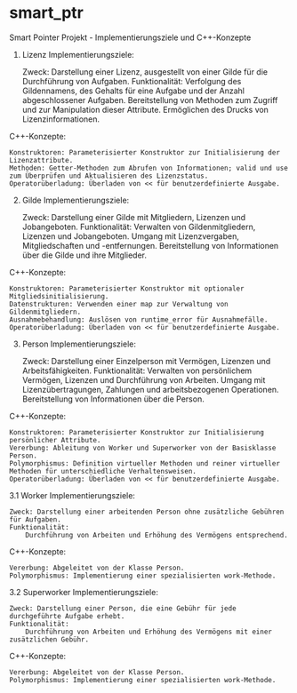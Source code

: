 # smart_ptr
Smart Pointer Projekt - Implementierungsziele und C++-Konzepte
1. Lizenz
Implementierungsziele:

    Zweck: Darstellung einer Lizenz, ausgestellt von einer Gilde für die Durchführung von Aufgaben.
    Funktionalität:
        Verfolgung des Gildennamens, des Gehalts für eine Aufgabe und der Anzahl abgeschlossener Aufgaben.
        Bereitstellung von Methoden zum Zugriff und zur Manipulation dieser Attribute.
        Ermöglichen des Drucks von Lizenzinformationen.

C++-Konzepte:

    Konstruktoren: Parameterisierter Konstruktor zur Initialisierung der Lizenzattribute.
    Methoden: Getter-Methoden zum Abrufen von Informationen; valid und use zum Überprüfen und Aktualisieren des Lizenzstatus.
    Operatorüberladung: Überladen von << für benutzerdefinierte Ausgabe.

2. Gilde
Implementierungsziele:

    Zweck: Darstellung einer Gilde mit Mitgliedern, Lizenzen und Jobangeboten.
    Funktionalität:
        Verwalten von Gildenmitgliedern, Lizenzen und Jobangeboten.
        Umgang mit Lizenzvergaben, Mitgliedschaften und -entfernungen.
        Bereitstellung von Informationen über die Gilde und ihre Mitglieder.

C++-Konzepte:

    Konstruktoren: Parameterisierter Konstruktor mit optionaler Mitgliedsinitialisierung.
    Datenstrukturen: Verwenden einer map zur Verwaltung von Gildenmitgliedern.
    Ausnahmebehandlung: Auslösen von runtime_error für Ausnahmefälle.
    Operatorüberladung: Überladen von << für benutzerdefinierte Ausgabe.

3. Person
Implementierungsziele:

    Zweck: Darstellung einer Einzelperson mit Vermögen, Lizenzen und Arbeitsfähigkeiten.
    Funktionalität:
        Verwalten von persönlichem Vermögen, Lizenzen und Durchführung von Arbeiten.
        Umgang mit Lizenzübertragungen, Zahlungen und arbeitsbezogenen Operationen.
        Bereitstellung von Informationen über die Person.

C++-Konzepte:

    Konstruktoren: Parameterisierter Konstruktor zur Initialisierung persönlicher Attribute.
    Vererbung: Ableitung von Worker und Superworker von der Basisklasse Person.
    Polymorphismus: Definition virtueller Methoden und reiner virtueller Methoden für unterschiedliche Verhaltensweisen.
    Operatorüberladung: Überladen von << für benutzerdefinierte Ausgabe.

3.1 Worker
Implementierungsziele:

    Zweck: Darstellung einer arbeitenden Person ohne zusätzliche Gebühren für Aufgaben.
    Funktionalität:
        Durchführung von Arbeiten und Erhöhung des Vermögens entsprechend.

C++-Konzepte:

    Vererbung: Abgeleitet von der Klasse Person.
    Polymorphismus: Implementierung einer spezialisierten work-Methode.

3.2 Superworker
Implementierungsziele:

    Zweck: Darstellung einer Person, die eine Gebühr für jede durchgeführte Aufgabe erhebt.
    Funktionalität:
        Durchführung von Arbeiten und Erhöhung des Vermögens mit einer zusätzlichen Gebühr.

C++-Konzepte:

    Vererbung: Abgeleitet von der Klasse Person.
    Polymorphismus: Implementierung einer spezialisierten work-Methode.

